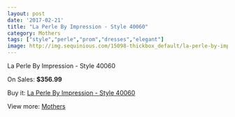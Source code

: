 ```yaml
---
layout: post
date: '2017-02-21'
title: "La Perle By Impression - Style 40060"
category: Mothers
tags: ["style","perle","prom","dresses","elegant"]
image: http://img.sequinious.com/15098-thickbox_default/la-perle-by-impression-style-40060.jpg
---
```

La Perle By Impression - Style 40060

On Sales: **$356.99**
<a href="https://www.sequinious.com/mothers/7123-la-perle-by-impression-style-40060.html"><amp-img layout="responsive" width="600" height="600" src="//img.sequinious.com/15098-thickbox_default/la-perle-by-impression-style-40060.jpg" alt="La Perle By Impression - Style 40060 0" /></a>
<a href="https://www.sequinious.com/mothers/7123-la-perle-by-impression-style-40060.html"><amp-img layout="responsive" width="600" height="600" src="//img.sequinious.com/15099-thickbox_default/la-perle-by-impression-style-40060.jpg" alt="La Perle By Impression - Style 40060 1" /></a>

Buy it: [La Perle By Impression - Style 40060](https://www.sequinious.com/mothers/7123-la-perle-by-impression-style-40060.html "La Perle By Impression - Style 40060")

View more: [Mothers](https://www.sequinious.com/6-mothers "Mothers")